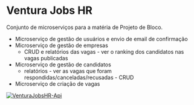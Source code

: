 # Ventura Jobs HR
Conjunto de microserviços para a matéria de Projeto de Bloco.
 - Microserviço de gestão de usuários e envio de email de confirmação
 - Microserviço de gestão de empresas
   - CRUD e relatórios das vagas - ver o ranking dos candidatos nas vagas publicadas
 - Microserviço de gestão de candidatos
   - relatórios - ver as vagas que foram respondidas/canceladas/recusadas - CRUD
 - Microserviço de criação de vagas

[![VenturaJobsHR-Api](https://github.com/marcosscampos/VenturaJobsHR-Api/actions/workflows/dotnet.yml/badge.svg)](https://github.com/marcosscampos/VenturaJobsHR-Api/actions/workflows/dotnet.yml)
